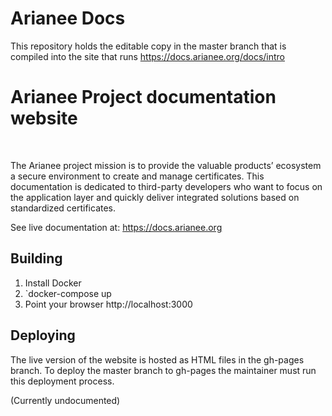 
# Arianee Docs

This repository holds the editable copy in the master branch that is compiled into the site that runs https://docs.arianee.org/docs/intro

<h1>Arianee Project documentation website</h1> <br>

The Arianee project mission is to provide the valuable products’ ecosystem a secure environment to create and manage certificates. This documentation is dedicated to third-party developers who want to focus on the application layer and quickly deliver integrated solutions based on standardized certificates.

See live documentation at: https://docs.arianee.org

## Building

1. Install Docker
2. `docker-compose up
3. Point your browser http://localhost:3000

## Deploying

The live version of the website is hosted as HTML files in the gh-pages branch. To deploy the master branch to gh-pages the maintainer must run this deployment process.

(Currently undocumented)